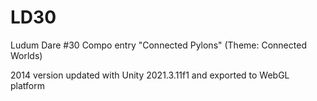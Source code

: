 # LD30
Ludum Dare #30 Compo entry "Connected Pylons" (Theme: Connected Worlds)

2014 version updated with Unity 2021.3.11f1 and exported to WebGL platform
